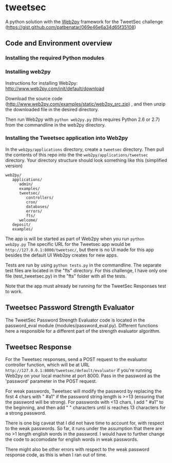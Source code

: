 # tweetsec

A python solution with the [Web2py](http://www.web2py.com/) framework for the TweetSec challenge (https://gist.github.com/patbenatar/069e46e6a34d65f35108)

## Code and Environment overview

### Installing the required Python modules


### Installing web2py 

Instructions for installing Web2py: http://www.web2py.com/init/default/download

Download the source code (http://www.web2py.com/examples/static/web2py_src.zip) , and then unzip the downloaded file in the desired directory.

Then run Web2py with `python web2py.py` (this requires Python 2.6 or 2.7) from the commandline in the web2py directory.

### Installing the Tweetsec application into Web2py

In the `web2py/applications` directory, create a `tweetsec` directory. Then pull the contents of this repo into the the `web2py/applications/tweetsec` directory. Your directory structure should look something like this (simplified version)
 ```
 web2py/
    applications/
       admin/
       examples/
       tweetsec/
          controllers/
          cron/
          databases/
          errors/
          fts/
       welcome/
    deposit/
    examples/

 ```

The app is will be started as part of Web2py when you run `python web2py.py` The specific URL for the Tweetsec app would be `http://127.0.0.1:8000/tweetsec/`, but there is no UI made for this app besides the default UI Web2py creates for new apps.

Tests are run by using `python tests.py` in the commandline. The separate test files are located in the "fts" directory. For this challenge, I have only one file (test_tweetsec.py) in the "fts" folder with all the tests.

Note that the app must already be running for the TweetSec Responses test to work.

## Tweetsec Password Strength Evaluator
The TweetSec Password Strength Evaluator code is located in the password_eval module (modules/password_eval.py). Different functions here a responsible for a different part of the strength evaluator algorithm.


## Tweetsec Response
For the Tweetsec responses, send a POST request to the evaluator controller function, which will be at URL `http://127.0.0.1:8000/tweetsec/default/evaluator` if you're running Web2py on your local machine at port 8000. Pass in the password as the 'password' parameter in the POST request.

For weak passwords, Tweetsec will modify the password by replacing the first 4 chars with " #a1" if the password string length is >=13 (ensuring that the password will be strong). For passwords with <13 chars, I add " #a1" to the beginning, and then add " " characters until is reaches 13 characters for a strong password.

There is one big caveat that I did not have time to account for, with respect to the weak passwords. So far, it runs under the assumption that there are no >1 length english words in the password. I would have to further change the code to accomodate for english words in weak passwords.

There might also be other errors with respect to the weak password response code, as this is when I ran out of time.

